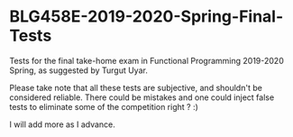 # BLG458E-2019-2020-Spring-Final-Tests
Tests for the final take-home exam in Functional Programming 2019-2020 Spring, as suggested by Turgut Uyar.

Please take note that all these tests are subjective, and shouldn't be considered reliable.
There could be mistakes and one could inject false tests to eliminate some of the competition right ? :) 

I will add more as I advance.